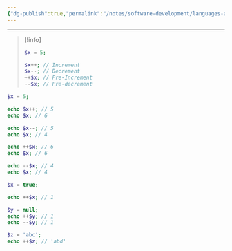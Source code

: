 ```yaml
---
{"dg-publish":true,"permalink":"/notes/software-development/languages-and-frameworks/web-development/backend/php/01-procedural/03-operators/06-increment-decrement-operators/","tags":["programming","php","webdevelopment","backend"],"created":"2025-07-13T15:24:51.255+08:00"}
---
```



--- 
> [!info]
> ```php
> $x = 5;
> 
> $x++; // Increment
> $x--; // Decrement
> ++$x; // Pre-Increment
> --$x; // Pre-decrement
> ```

```php
$x = 5;

echo $x++; // 5
echo $x; // 6

echo $x--; // 5
echo $x; // 4

echo ++$x; // 6
echo $x; // 6

echo --$x; // 4
echo $x; // 4

```


```php
$x = true;

echo ++$x; // 1

$y = null;
echo ++$y; // 1
echo --$y; // 1

$z = 'abc';
echo ++$z; // 'abd'
```